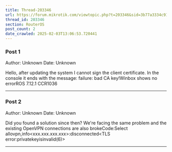 ```yaml
---
title: Thread-203346
url: https://forum.mikrotik.com/viewtopic.php?t=203346&sid=3b77a3334c914448dbbc02bfdff4c3aa
thread_id: 203346
section: RouterOS
post_count: 2
date_crawled: 2025-02-03T13:06:53.720441
---
```


### Post 1
Author: Unknown
Date: Unknown

Hello, after updating the system I cannot sign the client certificate. In the console it ends with the message: failure: bad CA key!Winbox shows no errorROS 7.12.1 CCR1036

---
### Post 2
Author: Unknown
Date: Unknown

Did you found a solution since then? We're facing the same problem and the existing OpenVPN connections are also brokeCode:Select allovpn,info<xxx.xxx.xxx.xxx>:disconnected<TLS error:privatekeyisinvalid(6)>

---
